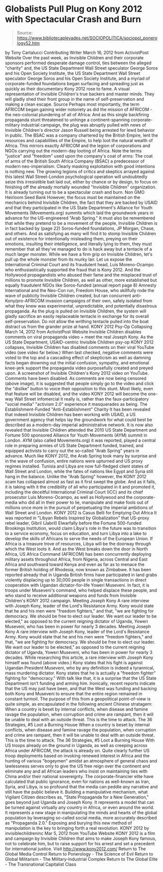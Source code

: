 # Globalists Pull Plug on Kony 2012 with Spectacular Crash and Burn

> Source: https://www.bibliotecapleyades.net/SOCIOPOLITICA/sociopol_ponerology52.htm

by Tony Cartalucci
Contributing Writer
March 16, 2012 from ActivistPost Website
Over the past week, as Invisible Children and their corporate sponsors performed desperate damage control, ties between the alleged "charity" and,
the US State Department Wall Street speculator George Soros and his Open Society Institute,
the US State Department
Wall Street speculator George Soros and his Open Society Institute,
and a myriad of corporate-funded foundations began surfacing and spreading just as quickly as their documentary Kony 2012 rose to fame.
A visual representation of
Invisible Children's true backers and master minds.
They will gladly shed their front group
in the name of self-preservation and making a clean escape.
Source
Perhaps most importantly, the term AFRICOM began gaining wider notoriety as did the mission of AFRICOM - the neo-colonial plundering of all of Africa:
And as this single backfiring propaganda stunt threatened to unhinge a continent-spanning corporate-military industrial campaign, the plug was abruptly pulled with news of Invisible Children's director Jason Russell being arrested for lewd behavior in public.
The BSAC was a company chartered by the British Empire, lent the resources and capabilities of the Empire, to help loot the natural wealth of Africa.
This mirrors exactly AFRICOM and the legion of corporations and NGOs carrying out the modern-day looting of Africa. Note the terms "justice" and "freedom" used upon the company's coat of arms:
The coat of arms of the British South Africa Company (BSAC)
a predecessor of modern neo-imperialism.
Clearly masking exploitation with good intentions is nothing new. The growing legions of critics and skeptics arrayed against this latest Wall Street-London psychological operation will undoubtedly seize this irresistible bait laid out, either by chance or by design, to focus on finishing off the already mortally wounded "Invisible Children" organization.
It is already turning out to be a spectacular crash and burn.
Non GMO Heirloom Seed Bank
However, the focus must be maintained on the mechanics behind Invisible Children, the fact that they are backed by USAID and that they participated in the US State Department's Alliance for Youth Movements (Movements.org) summits which laid the groundwork years in advance for the US-engineered "Arab Spring."
It must also be remembered that while they pretend to be a movement of the people, Invisible Children is in fact backed by (page 22) Soros-funded foundations, JP Morgan, Chase, and others. And as satisfying as many will find it to stomp Invisible Children out of existence for intentionally misleading them, preying on their emotions, insulting their intelligence, and literally lying to them, they must remember that all they've managed to do is hack away but a tentacle of a much larger monster.
While we have a firm grip on Invisible Children, let's pull up the whole monster from its murky lair. Let us expose the International Criminal Court and its fraudulent head, Luis Moreno-Ocampo who enthusiastically supported the fraud that is Kony 2012.
And the Hollywood propagandists who abused their fame and the misplaced trust of millions to promote Invisible Children, as well as other, more established but equally fraudulent NGOs like Soros-funded (annual report page 8) Amnesty International and the Neo-Con run, Freedom House, who skillfully rode the wave of publicity Invisible Children created, but ran concurrent anti-Kony/pro-AFRICOM invasion campaigns of their own, safely isolated from what they knew was experimental, unpredictable, and potentially disastrous propaganda. As the plug is pulled on Invisible Children, the system will gladly sacrifice an easily replaceable tentacle in exchange for its overall self-preservation.
Do not allow the writhing tentacle pulled into the boat distract us from the grander prize at hand.
KONY 2012 Psy-Op Collapsing
March 14, 2012 from ActivistPost Website
Invisible Children disables comments on viral propaganda video + meet the real Joseph Kony.
As the US State Department, USAID-centric Invisible Children psy-op KONY 2012 collapses, Invisible Children has disabled comments on their viral YouTube video (see video far below.) When last checked, negative comments were voted to the top and a cascading effect of skepticism as well as damning facts began drowning out the initial confusion, sympathy, and emotional knee-jerk support the propaganda video purposefully created and preyed upon.
A screenshot of Invisible Children's Kony 2012 video on YouTube.
Comments have been disabled.
As comments are now being censored (above image), it is suggested that people simply go to the video and click the "dislike" button to voice their opposition to this stunt.
Most likely, even that feature will be disabled, and the video KONY 2012 will become the one-way Wall Street infomercial it really is, rather than the faux-participatory "social media" "activism 2.0" experience it masquerades as being.
The Establishment-Funded "Anti-Establishment" Charity It has been revealed that indeed Invisible Children has been working with USAID, a US government agency that helps lay the groundwork for what could best be described as a modern-day imperial administrative network.
It is now also revealed that Invisible Children attended the 2010 US State Department and Fortune 500 sponsored Alliance for Youth Movements (AYM) summit in London. AYM (also called Movements.org) it was reported, played a central role in preparing armies of US State Department funded, trained, and equipped activists to carry out the so-called "Arab Spring" years in advance.
Much like KONY 2012, the Arab Spring took many by surprise and in the wave of confusion, entire nations were upturned and US proxy regimes installed. Tunisia and Libya are now full-fledged client states of Wall Street and London, while the fates of nations like Egypt and Syria still hang in the balance. Unlike the "Arab Spring" however, the KONY 2012 scam has collapsed almost as fast as it first swept the globe.
And as it falls, it is taking with it the credibility of all who participated in it and promoted it, including the deceitful International Criminal Court (ICC) and its chief prosecutor Luis Moreno-Ocampo, as well as Hollywood and the corporate-media who did all in their power to lie, manipulate and make fools out of millions once more in the pursuit of perpetuating the imperial ambitions of Wall Street and London.
KONY 2012 is Casus Belli for Emptying Out Africa It was reported in "Libyan Rebels Inspired by Globalization" that US-proxy rebel leader, Gibril (Jabril) Elwarfally before the Fortune 500-funded Brookings Institution, would claim Libya's role in the future was to transition to a service economy, focus on education, and turn Libya into a lake to develop the skills of Africans to serve the needs of the European Union.
If Africa is a treasure trove of resources, Libya will be the doorway through which the West loots it. And as the West breaks down the door in North Africa, US Africa Command (AFRICOM) has been concurrently deploying military assets throughout Africa, from Nigeria, across Central and East Africa and southward toward Kenya and even as far as to menace the former British holding of Rhodesia, now known as Zimbabwe. It has been reported already that in Uganda British firms have participated in land grabs violently displacing up to 30,000 people in single transactions in direct cooperation with Ugandan dictator-for-life Yoweri Museveni.
In fact, it is troops under Museveni's command, who helped displace these people, and who stand to receive additional weapons and funds from Invisible Children's KONY 2012 campaign.
Meeting Joseph Kony A rare interview with Joseph Kony, leader of the Lord's Resistance Army. Kony would state that he and his men were "freedom fighters," and that, "we are fighting for democracy. We should be free to elect our leader. We want our leader to be elected," as opposed to the current reigning dictator of Uganda, Yoweri Museveni, who has been in power for nearly 3 decades.
Meeting Joseph Kony
A rare interview with Joseph Kony, leader of the Lord's Resistance Army.
Kony would state that he and his men were "freedom fighters,"
and that, "we are fighting for democracy.
We should be free to elect our leader.
We want our leader to be elected," as opposed
to the current reigning dictator of Uganda, Yoweri Museveni,
who has been in power for nearly 3 decades.
While researching this article, a rare interview with Joseph Kony himself was found (above video.)
Kony states that his fight is against Ugandan President Museveni, who by any definition is indeed a tyrannical, mass murdering dictator. Kony states that he is actually a "freedom fighter" fighting for "democracy."
With talk like that, it is a surprise that the US State Department isn't funding and arming him.
Ironically, recent reports indicate that the US may just have been, and that the West was funding and backing both Kony and Museveni to ensure that the entire region remained in constant turmoil.
The purpose of this from a geopolitical point-of-view is quite simple, as encapsulated in the following ancient Chinese stratagem:
When a country is beset by internal conflicts, when disease and famine ravage the population, when corruption and crime are rampant, then it will be unable to deal with an outside threat. This is the time to attack. The 36 Strategies, #5 Loot a Burning House
When a country is beset by internal conflicts, when disease and famine ravage the population, when corruption and crime are rampant, then it will be unable to deal with an outside threat. This is the time to attack.
The 36 Strategies, #5 Loot a Burning House
With US troops already on the ground in Uganda, as well as creeping across Africa under AFRICOM, the attack is already on.
Quite clearly further US troop deployments based on invoking renewed interest in Africa and the hunting of various "bogeymen" amidst an atmosphere of general chaos and lawlessness serves only to give the US free reign over the continent and eliminate any and all African leaders who insist on maintaining ties with China and/or their national sovereignty. The corporate-financier elite have calculated that public ignorance, even for nations as well-known as Iran, Syria, and Libya, is so profound that the media can peddle any narrative and still have the public believe it.
Building a manipulative mechanism, what Vigilant Citizen describes as, "State Propaganda for a New Generation," goes beyond just Uganda and Joseph Kony.
It represents a model that can be turned against virtually any country in Africa, or even around the world. It represents a new stage in manipulating the minds and hearts of the global population by leveraging so-called social media, more accurately described as "Propaganda 2.0."
Exposing and burying this new method of manipulation is the key to bringing forth a real revolution.
KONY 2012
by invisiblechildreninc Mar 5, 2012 from YouTube Website
KONY 2012 is a film and campaign by Invisible Children that aims to make Joseph Kony famous, not to celebrate him, but to raise support for his arrest and set a precedent for international justice.
Visit http://www.kony2012.com/
Return to The Global Media Control
Return to Ponerology - The Science of Evil
Return to Global Militarism - The Military-Industrial Complex
Return to The Global Elite - The Transnational Capitalist Class
